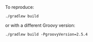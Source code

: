 To reproduce:

   `./gradlew build`

or with a different Groovy version:

   `./gradlew build -PgroovyVersion=2.5.4`


